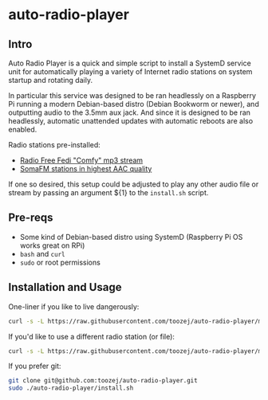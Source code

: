# auto-radio-player


## Intro
Auto Radio Player is a quick and simple script to install a SystemD service unit for automatically playing a variety of Internet radio stations on system startup and rotating daily.

In particular this service was designed to be ran headlessly on a Raspberry Pi running a modern Debian-based distro (Debian Bookworm or newer), and outputting audio to the 3.5mm aux jack. And since it is designed to be ran headlessly, automatic unattended updates with automatic reboots are also enabled.

Radio stations pre-installed:
- [Radio Free Fedi "Comfy" mp3 stream](https://radiofreefedi.net/)
- [SomaFM stations in highest AAC quality](https://somafm.com/listen/)

If one so desired, this setup could be adjusted to play any other audio file or stream by passing an argument ${1} to the `install.sh` script.


## Pre-reqs
- Some kind of Debian-based distro using SystemD (Raspberry Pi OS works great on RPi)
- `bash` and `curl`
- `sudo` or root permissions


## Installation and Usage

One-liner if you like to live dangerously:
```bash
curl -s -L https://raw.githubusercontent.com/toozej/auto-radio-player/main/install.sh | sudo bash
```

If you'd like to use a different radio station (or file):
```bash
curl -s -L https://raw.githubusercontent.com/toozej/auto-radio-player/main/install.sh | sudo bash -s AUDIO_FILE_OR_STREAM_GOES_HERE
```

If you prefer git:
```bash
git clone git@github.com:toozej/auto-radio-player.git
sudo ./auto-radio-player/install.sh
```
